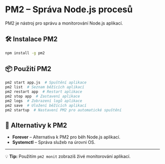 # PM2 – Správa Node.js procesů

PM2 je nástroj pro správu a monitorování Node.js aplikací.

## 🛠 Instalace PM2
```bash
npm install -g pm2
```

## 📦 Použití PM2
```bash
pm2 start app.js  # Spuštění aplikace
pm2 list  # Seznam běžících aplikací
pm2 restart app  # Restart aplikace
pm2 stop app  # Zastavení aplikace
pm2 logs  # Zobrazení logů aplikace
pm2 save  # Uložení běžících aplikací
pm2 startup  # Nastavení PM2 pro automatické spuštění
```

## 🔄 Alternativy k PM2
- **Forever** – Alternativa k PM2 pro běh Node.js aplikací.
- **Systemctl** – Správa služeb na úrovni OS.

---
💡 **Tip:** Použitím `pm2 monit` zobrazíš živé monitorování aplikací.
